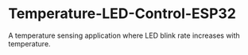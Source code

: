# Temperature-LED-Control-ESP32
A temperature sensing application where LED blink rate increases with temperature.
